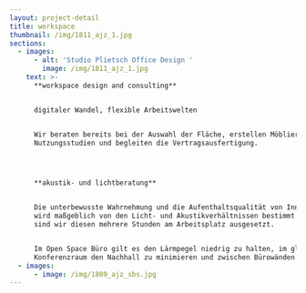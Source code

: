 ```yaml
---
layout: project-detail
title: workspace
thumbnail: /img/1811_ajz_1.jpg
sections:
  - images:
      - alt: 'Studio Plietsch Office Design '
        image: /img/1811_ajz_1.jpg
    text: >-
      **workspace design and consulting**


      digitaler Wandel, flexible Arbeitswelten


      Wir beraten bereits bei der Auswahl der Fläche, erstellen Möblierungs- und
      Nutzungsstudien und begleiten die Vertragsausfertigung. 




      **akustik- und lichtberatung**


      Die unterbewusste Wahrnehmung und die Aufenthaltsqualität von Innenräumen
      wird maßgeblich von den Licht- und Akustikverhältnissen bestimmt. Täglich
      sind wir diesen mehrere Stunden am Arbeitsplatz ausgesetzt. 


      Im Open Space Büro gilt es den Lärmpegel niedrig zu halten, im gläsernen
      Konferenzraum den Nachhall zu minimieren und zwischen Bürowänden
  - images:
      - image: /img/1809_ajz_sbs.jpg
---
```


